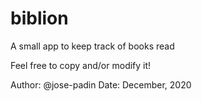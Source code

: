 # biblion
A small app to keep track of books read

Feel free to copy and/or modify it!

Author: @jose-padin
Date: December, 2020
